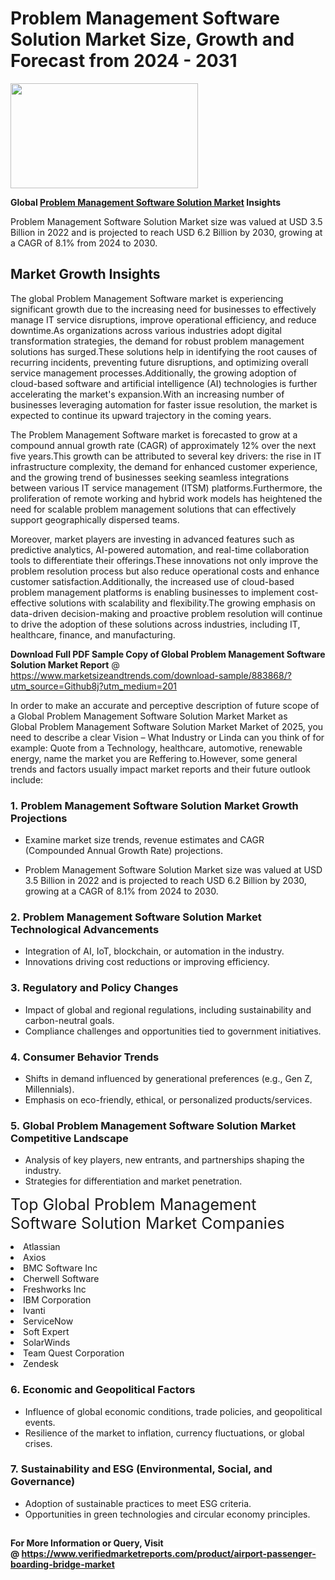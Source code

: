 <H1>Problem Management Software Solution Market Size, Growth and Forecast from 2024 - 2031</H1><img class="aligncenter size-medium wp-image-584254" src="https://thirdeyenews.in/wp-content/uploads/2024/09/Global-Market-Research-300x168.jpeg" alt="" width="300" height="168" /><p><strong>Global&nbsp;<a href="https://www.marketsizeandtrends.com/download-sample/883868/?utm_source=Github8j?utm_medium=201">Problem Management Software Solution Market</a> Insights</strong></p><p>Problem Management Software Solution Market size was valued at USD 3.5 Billion in 2022 and is projected to reach USD 6.2 Billion by 2030, growing at a CAGR of 8.1% from 2024 to 2030.</p><p><h2>Market Growth Insights</h2> <p>The global Problem Management Software market is experiencing significant growth due to the increasing need for businesses to effectively manage IT service disruptions, improve operational efficiency, and reduce downtime.As organizations across various industries adopt digital transformation strategies, the demand for robust problem management solutions has surged.These solutions help in identifying the root causes of recurring incidents, preventing future disruptions, and optimizing overall service management processes.Additionally, the growing adoption of cloud-based software and artificial intelligence (AI) technologies is further accelerating the market's expansion.With an increasing number of businesses leveraging automation for faster issue resolution, the market is expected to continue its upward trajectory in the coming years.</p> <p>The Problem Management Software market is forecasted to grow at a compound annual growth rate (CAGR) of approximately 12% over the next five years.This growth can be attributed to several key drivers: the rise in IT infrastructure complexity, the demand for enhanced customer experience, and the growing trend of businesses seeking seamless integrations between various IT service management (ITSM) platforms.Furthermore, the proliferation of remote working and hybrid work models has heightened the need for scalable problem management solutions that can effectively support geographically dispersed teams.</p> <p>Moreover, market players are investing in advanced features such as predictive analytics, AI-powered automation, and real-time collaboration tools to differentiate their offerings.These innovations not only improve the problem resolution process but also reduce operational costs and enhance customer satisfaction.Additionally, the increased use of cloud-based problem management platforms is enabling businesses to implement cost-effective solutions with scalability and flexibility.The growing emphasis on data-driven decision-making and proactive problem resolution will continue to drive the adoption of these solutions across industries, including IT, healthcare, finance, and manufacturing.</p> <p><span class=""><strong>Download Full PDF Sample Copy of Global Problem Management Software Solution Market Report</strong> @ <a href="https://www.marketsizeandtrends.com/download-sample/883868/?utm_source=Github8j?utm_medium=201" target="_blank">https://www.marketsizeandtrends.com/download-sample/883868/?utm_source=Github8j?utm_medium=201</a></span></p><p>In order to make an accurate and perceptive description of future scope of a Global&nbsp;Problem Management Software Solution Market Market as Global&nbsp;Problem Management Software Solution Market Market of 2025, you need to describe a clear Vision &ndash; What Industry or Linda can you think of for example: Quote from a Technology, healthcare, automotive, renewable energy, name the market you are Reffering to.However, some general trends and factors usually impact market reports and their future outlook include:</p><h3>1.&nbsp;<strong>Problem Management Software Solution Market Growth Projections</strong></h3><ul><li>Examine market size trends, revenue estimates and CAGR (Compounded Annual Growth Rate) projections.</li><li><p>Problem Management Software Solution Market size was valued at USD 3.5 Billion in 2022 and is projected to reach USD 6.2 Billion by 2030, growing at a CAGR of 8.1% from 2024 to 2030.</p></li></ul><h3>2.&nbsp;<strong>Problem Management Software Solution Market Technological Advancements</strong></h3><ul><li>Integration of AI, IoT, blockchain, or automation in the industry.</li><li>Innovations driving cost reductions or improving efficiency.</li></ul><h3>3.&nbsp;<strong>Regulatory and Policy Changes</strong></h3><ul><li>Impact of global and regional regulations, including sustainability and carbon-neutral goals.</li><li>Compliance challenges and opportunities tied to government initiatives.</li></ul><h3>4.&nbsp;<strong>Consumer Behavior Trends</strong></h3><ul><li>Shifts in demand influenced by generational preferences (e.g., Gen Z, Millennials).</li><li>Emphasis on eco-friendly, ethical, or personalized products/services.</li></ul><h3>5.&nbsp;<strong>Global Problem Management Software Solution Market Competitive Landscape</strong></h3><ul><li>Analysis of key players, new entrants, and partnerships shaping the industry.</li><li>Strategies for differentiation and market penetration.</li></ul><p data-pm-slice="1 1 []"><span style="color: inherit; font-family: inherit; font-size: 25px;">Top Global Problem Management Software Solution Market Companies</span></p><div class="" data-test-id=""><p><li>Atlassian</li><li> Axios</li><li> BMC Software Inc</li><li> Cherwell Software</li><li> Freshworks Inc</li><li> IBM Corporation</li><li> Ivanti</li><li> ServiceNow</li><li> Soft Expert</li><li> SolarWinds</li><li> Team Quest Corporation</li><li> Zendesk</li></p></div><h3>6.&nbsp;<strong>Economic and Geopolitical Factors</strong></h3><ul><li>Influence of global economic conditions, trade policies, and geopolitical events.</li><li>Resilience of the market to inflation, currency fluctuations, or global crises.</li></ul><h3>7.&nbsp;<strong>Sustainability and ESG (Environmental, Social, and Governance)</strong></h3><ul><li>Adoption of sustainable practices to meet ESG criteria.</li><li>Opportunities in green technologies and circular economy principles.</li></ul><h2><strong style="font-size: 14px;">For More Information or Query, Visit @&nbsp;</strong><a style="background-color: #ffffff; font-size: 14px;" href="https://www.marketsizeandtrends.com/report/problem-management-software-solution-market/" target="_blank">https://www.verifiedmarketreports.com/product/airport-passenger-boarding-bridge-market</a></h2>